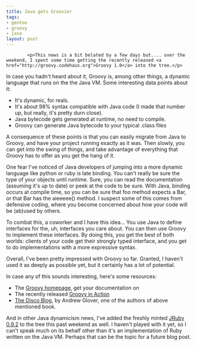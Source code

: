 ```yaml
--- 
title: Java gets Groovier
tags: 
- gentoo
- groovy
- java
layout: post
---
```


			<p>This news is a bit belated by a few days but.... over the weekend, I spent some time getting the recently released <a href="http://groovy.codehaus.org">Groovy 1.0</a> into the tree.</p>

<p>In case you hadn't heard about it, Groovy is, among other things, a dynamic language that runs on the the Java VM. Some interesting data points about it:</p>

<ul>
  <li>It's dynamic, for reals.</li>
  <li>It's about 98% syntax compatible with Java code (I made that number up, but really, it's pretty durn close).</li>
  <li>Java bytecode gets generated at runtime, no need to compile.</li>
  <li>Groovy can generate Java bytecode to your typical .class files</li></ul>

<p>A consequence of these points is that you can easily migrate from Java to Groovy, and have your project running exactly as it was. Then slowly, you can get into the swing of things, and take advantage of everything that Groovy has to offer as you get the hang of it.</p>

<p>One fear I've noticed of Java developers of jumping into a more dynamic language like python or ruby is late binding. You can't really be sure the type of your objects until runtime. Sure, you can read the documentation (assuming it's up to date) or peek at the code to be sure. With Java, binding occurs at compile time, so you can be sure that foo method expects a Bar, or that Bar has the aieeeee() method. I suspect some of this comes from defensive coding, where you become concerned about how your code will be (ab)used by others. </p>

<p>To combat this, a coworker and I have this idea... You use Java to define interfaces for the, uh, interfaces you care about. You can then use Groovy to implement these interfaces. By doing this, you get the best of both worlds: clients of your code get their strongly typed interface, and you get to do implementations with a more expressive syntax.</p>

<p>Overall, I've been pretty impressed with Groovy so far. Granted, I haven't used it as deeply as possible yet, but it certainly has a lot of potential.</p>

<p>In case any of this sounds interesting, here's some resources:</p>

<ul>
<li>The <a href="http://groovy.codehaus.org">Groovy homepage</a>, get your documentation on</li>
<li>The recently released <a href="http://www.amazon.com/gp/product/1932394842">Groovy in Action</a></li>
<li><a href="http://thediscoblog.com/">The Disco Blog</a>, by Andrew Glover, one of the authors of above mentioned book.</li></ul>

<p>And in other Java dynamicism news, I've added the freshly minted <a href="http://jruby.codehaus.org">JRuby 0.9.2</a> to the tree this past weekend as well. I haven't played with it yet, so I can't speak much on its behalf other than it's an implementation of Ruby written on the Java VM. Perhaps that can be the topic for a future blog post.</p>					
